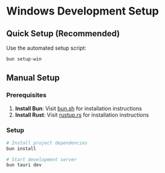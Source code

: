 # Windows Development Setup

## Quick Setup (Recommended)

Use the automated setup script:

```bash
bun setup-win
```

## Manual Setup

### Prerequisites

1. **Install Bun**: Visit [bun.sh](https://bun.sh) for installation instructions
2. **Install Rust**: Visit [rustup.rs](https://rustup.rs) for installation instructions

### Setup

```bash
# Install project dependencies
bun install

# Start development server
bun tauri dev
```
